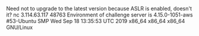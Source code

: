 Need not to upgrade to the latest version because ASLR is enabled, doesn't it?
nc 3.114.63.117 48763
Environment of challenge server is 4.15.0-1051-aws #53-Ubuntu SMP Wed Sep 18 13:35:53 UTC 2019 x86_64 x86_64 x86_64 GNU/Linux